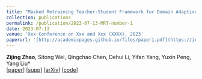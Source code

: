 ```yaml
---
title: "Masked Retraining Teacher-Student Framework for Domain Adaptive Object Detection"
collection: publications
permalink: /publication/2023-07-13-MRT-number-1
date: 2023-07-13
venue: 'Xxx Conference on Xxx and Xxx (XXXX), 2023'
paperurl: '[http://academicpages.github.io/files/paper1.pdf](https://iccv2023.thecvf.com/)'
---
```

**Zijing Zhao**, Sitong Wei, Qingchao Chen, Dehui Li, Yifan Yang, Yuxin Peng, Yang Liu†  
[[paper]()] [[supp]()] [[arXiv]()] [[code]()] 
